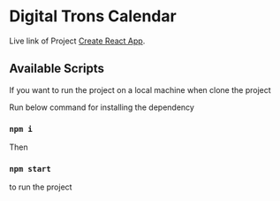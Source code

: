 # Digital Trons Calendar

Live link of Project [Create React App](https://digital-trons-calendar.web.app/).

## Available Scripts

If you want to run the project on a local machine when clone the project

Run below command for installing the dependency

### `npm i`

Then
### `npm start`

to run the project
